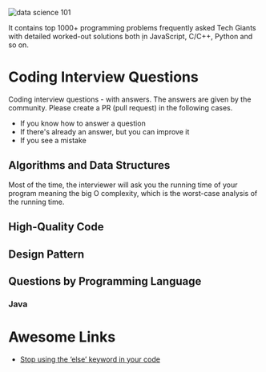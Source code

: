 ![data science 101](https://i.imgur.com/oX4hSbk.jpg)

It contains top 1000+ programming problems frequently asked Tech Giants with detailed worked-out solutions both ịn JavaScript, C/C++, Python and so on.
# Coding Interview Questions

Coding interview questions - with answers. The answers are given by the community. Please create a PR (pull request) in the following cases.
* If you know how to answer a question
* If there's already an answer, but you can improve it
* If you see a mistake

## Algorithms and Data Structures
Most of the time, the interviewer will ask you the running time of your program meaning the big O complexity, which is the worst-case analysis of the running time.

## High-Quality Code

## Design Pattern

## Questions by Programming Language

### Java

# Awesome Links
* [Stop using the ‘else’ keyword in your code](https://medium.com/javascript-in-plain-english/stop-using-the-else-keyword-in-your-code-907e82b3054a)
